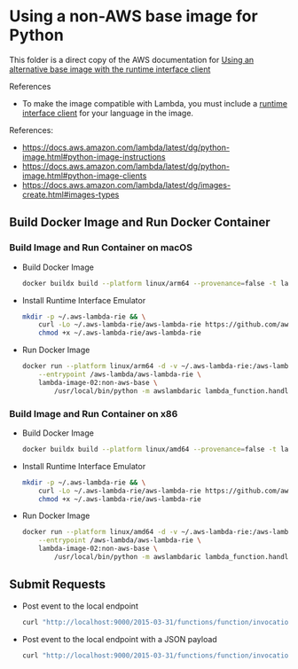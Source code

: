 # Using a non-AWS base image for Python

This folder is a direct copy of the AWS documentation for
[Using an alternative base image with the runtime interface client](https://docs.aws.amazon.com/lambda/latest/dg/python-image.html#python-image-clients)


References
- To make the image compatible with Lambda, you must include a [runtime interface client]() for your language in the image.


References:
- https://docs.aws.amazon.com/lambda/latest/dg/python-image.html#python-image-instructions
- https://docs.aws.amazon.com/lambda/latest/dg/python-image.html#python-image-clients
- https://docs.aws.amazon.com/lambda/latest/dg/images-create.html#images-types



## Build Docker Image and Run Docker Container

### Build Image and Run Container on macOS

-   Build Docker Image

    ```sh
    docker buildx build --platform linux/arm64 --provenance=false -t lambda-image-02:non-aws-base .
    ```

-   Install Runtime Interface Emulator

    ```sh
    mkdir -p ~/.aws-lambda-rie && \
        curl -Lo ~/.aws-lambda-rie/aws-lambda-rie https://github.com/aws/aws-lambda-runtime-interface-emulator/releases/latest/download/aws-lambda-rie-arm64 && \
        chmod +x ~/.aws-lambda-rie/aws-lambda-rie
    ```

-   Run Docker Image

    ```sh
    docker run --platform linux/arm64 -d -v ~/.aws-lambda-rie:/aws-lambda -p 9000:8080 \
        --entrypoint /aws-lambda/aws-lambda-rie \
        lambda-image-02:non-aws-base \
            /usr/local/bin/python -m awslambdaric lambda_function.handler
    ```


### Build Image and Run Container on x86

-   Build Docker Image

    ```sh
    docker buildx build --platform linux/amd64 --provenance=false -t lambda-image-02:non-aws-base .
    ```

-   Install Runtime Interface Emulator

    ```sh
    mkdir -p ~/.aws-lambda-rie && \
        curl -Lo ~/.aws-lambda-rie/aws-lambda-rie https://github.com/aws/aws-lambda-runtime-interface-emulator/releases/latest/download/aws-lambda-rie && \
        chmod +x ~/.aws-lambda-rie/aws-lambda-rie
    ```

-   Run Docker Image

    ```sh
    docker run --platform linux/amd64 -d -v ~/.aws-lambda-rie:/aws-lambda -p 9000:8080 \
        --entrypoint /aws-lambda/aws-lambda-rie \
        lambda-image-02:non-aws-base \
            /usr/local/bin/python -m awslambdaric lambda_function.handler
    ```


## Submit Requests

-   Post event to the local endpoint

    ```sh
    curl "http://localhost:9000/2015-03-31/functions/function/invocations" -d '{}'
    ```

-   Post event to the local endpoint with a JSON payload

    ```sh
    curl "http://localhost:9000/2015-03-31/functions/function/invocations" -d '{"payload":"hello world!"}'
    ```
